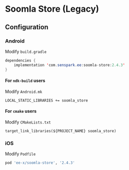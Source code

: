 # Soomla Store (Legacy)
## Configuration
### Android
Modify `build.gradle`
```java
dependencies {
    implementation 'com.senspark.ee:soomla-store:2.4.3'
}
```

#### For `ndk-build` users
Modify `Android.mk`
```
LOCAL_STATIC_LIBRARIES += soomla_store
```

#### For `cmake` users
Modify `CMakeLists.txt`
```
target_link_libraries(${PROJECT_NAME} soomla_store)
```

### iOS
Modify `Podfile`
```ruby
pod 'ee-x/soomla-store', '2.4.3'
```
